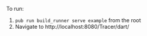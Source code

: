 To run:

 1) `pub run build_runner serve example` from the root
 2) Navigate to http://localhost:8080/Tracer/dart/
